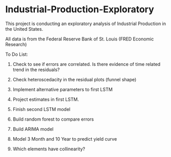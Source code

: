 # Industrial-Production-Exploratory

This project is conducting an exploratory analysis of Industrial Production in the United States. 

All data is from the Federal Reserve Bank of St. Louis (FRED Economic Research)

To Do List:

1. Check to see if errors are correlated. Is there evidence of time related trend in the residuals?

2. Check heteroscedacity in the residual plots (funnel shape)

3. Implement alternative parameters to first LSTM

4. Project estimates in first LSTM.

5. Finish second LSTM model

6. Build random forest to compare errors

7. Build ARIMA model

8. Model 3 Month and 10 Year to predict yield curve

9. Which elements have collinearity?

